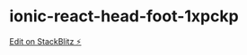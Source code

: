 # ionic-react-head-foot-1xpckp

[Edit on StackBlitz ⚡️](https://stackblitz.com/edit/ionic-react-head-foot-1xpckp)